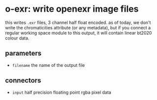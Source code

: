 # o-exr: write openexr image files

this writes `.exr` files, 3 channel half float encoded.
as of today, we don't write the chromaticities attribute (or any metadata), but
if you connect a regular working space module to this output, it will contain
linear bt2020 colour data.

## parameters

* `filename` the name of the output file

## connectors

* `input` half precision floating point rgba pixel data
